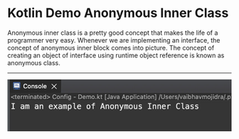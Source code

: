 # Kotlin Demo Anonymous Inner Class

Anonymous inner class is a pretty good concept that makes the life of a programmer very easy. Whenever we are implementing an interface, the concept of anonymous inner block comes into picture. The concept of creating an object of interface using runtime object reference is known as anonymous class.
___

[![Vaibhav Mojidra - 1.jpeg](https://raw.githubusercontent.com/VaibhavMojidra/Kotlin---Demo-Anonymous-Inner-Class/master/output/1.jpeg "Vaibhav Mojidra")](https://vaibhavmojidra.github.io/site/)